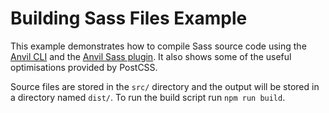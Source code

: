 # Building Sass Files Example

This example demonstrates how to compile Sass source code using the [Anvil CLI] and the [Anvil Sass plugin]. It also shows some of the useful optimisations provided by PostCSS.

Source files are stored in the `src/` directory and the output will be stored in a directory named `dist/`. To run the build script run `npm run build`.

[Anvil CLI]: https://github.com/Financial-Times/anvil/tree/master/packages/anvil
[Anvil Sass plugin]: https://github.com/Financial-Times/anvil/tree/master/packages/dotcom-build-sass
